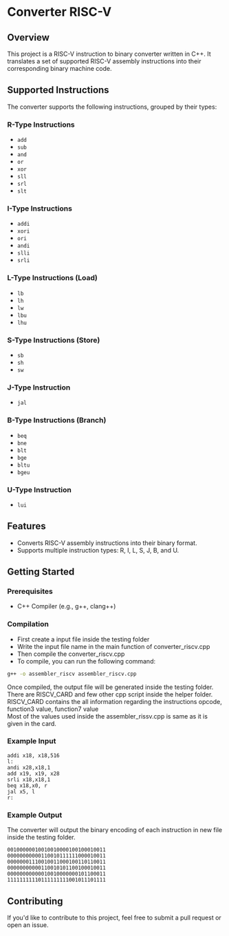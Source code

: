 # Converter RISC-V

## Overview

This project is a RISC-V instruction to binary converter written in C++. It translates a set of supported RISC-V assembly instructions into their corresponding binary machine code.

## Supported Instructions

The converter supports the following instructions, grouped by their types:

### R-Type Instructions
- `add`
- `sub`
- `and`
- `or`
- `xor`
- `sll`
- `srl`
- `slt`

### I-Type Instructions
- `addi`
- `xori`
- `ori`
- `andi`
- `slli`
- `srli`

### L-Type Instructions (Load)
- `lb`
- `lh`
- `lw`
- `lbu`
- `lhu`

### S-Type Instructions (Store)
- `sb`
- `sh`
- `sw`

### J-Type Instruction
- `jal`

### B-Type Instructions (Branch)
- `beq`
- `bne`
- `blt`
- `bge`
- `bltu`
- `bgeu`

### U-Type Instruction
- `lui`

## Features
- Converts RISC-V assembly instructions into their binary format.
- Supports multiple instruction types: R, I, L, S, J, B, and U.

## Getting Started

### Prerequisites
- C++ Compiler (e.g., g++, clang++)

### Compilation
- First create a input file inside the testing folder
- Write the input file name in the main function of converter_riscv.cpp
- Then compile the converter_riscv.cpp
- To compile, you can run the following command:

```bash
g++ -o assembler_riscv assembler_riscv.cpp
```

Once compiled, the output file will be generated inside the testing folder. <br>
There are RISCV_CARD and few other cpp script inside the helper folder. <br>
RISCV_CARD contains the all information regarding the instructions opcode, function3 value, function7 value <br>
Most of the values used inside the assembler_rissv.cpp is same as it is given in the card. <br>

### Example Input

```assembly
addi x18, x18,516
l:
andi x28,x18,1
add x19, x19, x28
srli x18,x18,1
beq x18,x0, r
jal x5, l
r:
```

### Example Output

The converter will output the binary encoding of each instruction in new file inside the testing folder.
```binary
00100000010010010000100100010011
00000000000110010111111000010011
00000001110010011000100110110011
00000000000110010101100100010011
00000000000010010000000101100011
11111111110111111111001011101111
```

## Contributing

If you'd like to contribute to this project, feel free to submit a pull request or open an issue.
